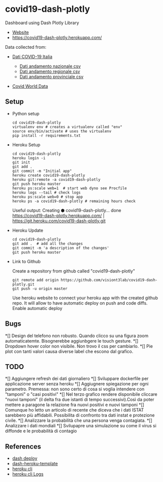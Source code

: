 # covid19-dash-plotly

Dashboard using Dash Plotly Library

* [Website](https://covid19-dash-plotly.herokuapp.com/)
* https://covid19-dash-plotly.herokuapp.com/

Data collected from:

* [Dati COVID-19 Italia](https://github.com/pcm-dpc/COVID-19)
  * [Dati andamento nazionale csv](https://raw.githubusercontent.com/pcm-dpc/COVID-19/master/dati-andamento-nazionale/dpc-covid19-ita-andamento-nazionale.csv)
  * [Dati andamento regionale csv](https://raw.githubusercontent.com/pcm-dpc/COVID-19/master/dati-regioni/dpc-covid19-ita-regioni.csv)
  * [Dati andamento provinciale csv](https://raw.githubusercontent.com/pcm-dpc/COVID-19/master/dati-province/dpc-covid19-ita-province.csv)
  
* [Covid World Data](https://github.com/open-covid-19/data)



## Setup

*   Python setup
    
    ```
    cd covid19-dash-plotly
    virtualenv env # creates a virtualenv called "env"
    source env/bin/activate # uses the virtualenv
    pip install -r requirements.txt
    ```

* Heroku Setup
    
    ```
    cd covid19-dash-plotly
    heroku login -i 
    git init
    git add .
    git commit -m "Initial app"
    heroku create covid19-dash-plotly
    heroku git:remote -a covid19-dash-plotly
    git push heroku master
    heroku ps:scale web=1  # start web dyno see Procfile
    heroku logs --tail # check logs
    heroku ps:scale web=0 # stop app
    heroku ps -a covid19-dash-plotly # remaining hours check

    ```

    Useful output:
    Creating ⬢ covid19-dash-plotly... done  
    https://covid19-dash-plotly.herokuapp.com/ | https://git.heroku.com/covid19-dash-plotly.git

* Heroku Update

    ```
    cd covid19-dash-plotly
    git add .  # add all the changes
    git commit -m 'a description of the changes'
    git push heroku master
    ```

* Link to Github
    
    Create a repository from github called "covid19-dash-plotly"
    
    ```
    git remote add origin https://github.com/visiont3lab/covid19-dash-plotly.git
    git push -u origin master
    ```
    
    Use heroku website to connect your heroku app with the created github repo. It will allow to have automatic deploy on push and code diffs.
    Enable automatic deploy

## Bugs
*[] Design del telefono non robusto. Quando clicco su una figura zoom automaticatemte. Bisognerebbe aggiunbgere le touch gesture.
*[] Dropdown hover color non visibile. Non trovo il css per cambiarlo.
*[] Pie plot con tanti valori causa diverse label che escono dal grafico. 


## TODO
 *[] Aggiungere refresh dei dati giornaliero
 *[] Sviluppare dockerfile per applicazione server senza heroku
 *[]  Aggiugnere spiegazione per ogni parametro. Premessa: non sono certo di cosa si voglia intendere con "tamponi" o "casi positivi"
 *[] Nel terzo grafico rendere disponibile cliccare "nuovi tamponi" (il delta fra due istanti di tempo successivi).Così da poter mettere a paragone la relazione fra nuovi positivi e nuovi tamponi
 *[] Comunque ho letto un articolo di recente che diceva che i dati ISTAT sarebbero più affidabili. Possibilita di confronto tra dati instat e protezione civile.
 *[] Analizzare la probabilità che una persona venga contagiata.
 *[] Analizzare i dati mondiali
 *[] Svilupapre una simulazione su come il virus si diffonde e le probabilità di contagio

## References

* [dash deploy](https://dash.plotly.com/deployment)
* [dash-heroku-template](https://github.com/plotly/dash-heroku-template)
* [heroku cli](https://devcenter.heroku.com/articles/heroku-cli)
* [heroku cli Logs](https://devcenter.heroku.com/articles/logging#view-logs)
